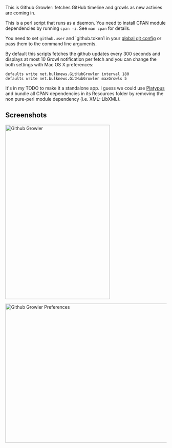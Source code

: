 This is Github Growler: fetches GitHub timeline and growls as new activies are coming in.

This is a perl script that runs as a daemon. You need to install CPAN module dependencies by running `cpan -i`.  See `man cpan` for details.

You need to set `github.user` and `github.token1 in your [global git config](http://github.com/guides/local-github-config) or pass them to the command line arguments.

By default this scripts fetches the github updates every 300 seconds and displays at most 10 Growl notification per fetch and you can change the both settings with Mac OS X preferences:

    defaults write net.bulknews.GitHubGrowler interval 180
    defaults write net.bulknews.GitHubGrowler maxGrowls 5

It's in my TODO to make it a standalone app. I guess we could use [Platypus](http://www.sveinbjorn.org/platypus) and bundle all CPAN dependencies in its Resources folder by removing the non pure-perl module dependency (i.e. XML::LibXML).

## Screenshots

<a href="http://www.flickr.com/photos/bulknews/3354348975/" title="Github Growler by miyagawa, on Flickr"><img src="http://farm4.static.flickr.com/3617/3354348975_85fc99bf65_o.jpg" width="326" height="542" alt="Github Growler" /></a>

<a href="http://www.flickr.com/photos/bulknews/3354353545/" title="Github Growler Preferences by miyagawa, on Flickr"><img src="http://farm4.static.flickr.com/3587/3354353545_9d70e30827_o.jpg" width="568" height="433" alt="Github Growler Preferences" /></a>
